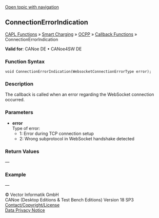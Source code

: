 [Open topic with navigation](../../../../../CANoeDEFamily.htm#Topics/CAPLFunctions/SmartCharging/OCPPBindingCallbacks/CAPLfunctionConnectionErrorIndication.md)

## ConnectionErrorIndication

[CAPL Functions](../../CAPLfunctions.md) » [Smart Charging](../CAPLFunctionsSmartChargingOverview.md) » [OCPP](../CAPLFunctionsSmartChargingOverview.md#BMOCPP) » [Callback Functions](../CAPLFunctionsSmartChargingOverview.md#BMOCPPCallbackFunctions) » ConnectionErrorIndication

**Valid for**: CANoe DE • CANoe4SW DE

### Function Syntax

```plaintext
void ConnectionErrorIndication(WebsocketConnectionErrorType error);
```

### Description

The callback is called when an error regarding the WebSocket connection occurred.

### Parameters

- **error**  
  Type of error:
  - 1: Error during TCP connection setup
  - 2: Wrong subprotocol in WebSocket handshake detected

### Return Values

—

### Example

—

© Vector Informatik GmbH  
CANoe (Desktop Editions & Test Bench Editions) Version 18 SP3  
[Contact/Copyright/License](../../../Shared/ContactCopyrightLicense.md)  
[Data Privacy Notice](https://www.vector.com/int/en/company/get-info/privacy-policy/)
